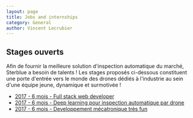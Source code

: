 ```yaml
---
layout: page
title: Jobs and internships
category: General
author: Vincent Lecrubier
---
```


Stages ouverts
--------------

Afin de fournir la meilleure solution d'inspection automatique du marché, Sterblue a besoin de talents ! Les stages proposés ci-dessous constituent une porte d'entrée vers le monde des drones dédiés à l'industrie au sein d'une équipe jeune, dynamique et surmotivée !

  - [2017 - 6 mois - Full stack web developer](/jobs/2017-03-01-internship-full-stack-web-developer)
  - [2017 - 6 mois - Deep learning pour inspection automatique par drone](/jobs/2017-03-01-internship-machine-learning-vision)
  - [2017 - 6 mois - Developpement mécatronique très fun](/jobs/2017-03-01-internship-design-mechatronics)
